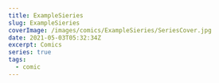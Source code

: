 ```yaml
---
title: ExampleSieries
slug: ExampleSieries
coverImage: /images/comics/ExampleSieries/SeriesCover.jpg
date: 2021-05-03T05:32:34Z
excerpt: Comics
series: true
tags:
  - comic
---
```

